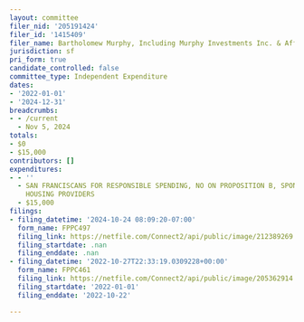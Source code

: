 ```yaml
---
layout: committee
filer_nid: '205191424'
filer_id: '1415409'
filer_name: Bartholomew Murphy, Including Murphy Investments Inc. & Affiliated Entities
jurisdiction: sf
pri_form: true
candidate_controlled: false
committee_type: Independent Expenditure
dates:
- '2022-01-01'
- '2024-12-31'
breadcrumbs:
- - /current
  - Nov 5, 2024
totals:
- $0
- $15,000
contributors: []
expenditures:
- - ''
  - SAN FRANCISCANS FOR RESPONSIBLE SPENDING, NO ON PROPOSITION B, SPONSORED BY RENTAL
    HOUSING PROVIDERS
  - $15,000
filings:
- filing_datetime: '2024-10-24 08:09:20-07:00'
  form_name: FPPC497
  filing_link: https://netfile.com/Connect2/api/public/image/212389269
  filing_startdate: .nan
  filing_enddate: .nan
- filing_datetime: '2022-10-27T22:33:19.0309228+00:00'
  form_name: FPPC461
  filing_link: https://netfile.com/Connect2/api/public/image/205362914
  filing_startdate: '2022-01-01'
  filing_enddate: '2022-10-22'

---
```

